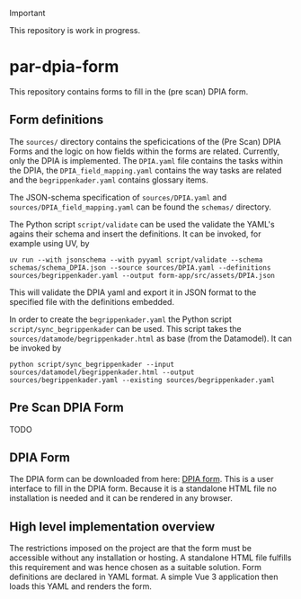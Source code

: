 > [!IMPORTANT]
> This repository is work in progress.

# par-dpia-form
This repository contains forms to fill in the (pre scan) DPIA form.

## Form definitions
The `sources/` directory contains the speficications of the (Pre Scan) DPIA Forms and the logic
on how fields within the forms are related. Currently, only the DPIA is implemented. The `DPIA.yaml`
file contains the tasks within the DPIA, the `DPIA_field_mapping.yaml` contains the way tasks are
related and the `begrippenkader.yaml` contains glossary items.

The JSON-schema specification of `sources/DPIA.yaml` and `sources/DPIA_field_mapping.yaml` can be found
the `schemas/` directory.

The Python script `script/validate` can be used the validate the YAML's agains their schema and insert the definitions. It can be
invoked, for example using UV, by
```
uv run --with jsonschema --with pyyaml script/validate --schema schemas/schema_DPIA.json --source sources/DPIA.yaml --definitions sources/begrippenkader.yaml --output form-app/src/assets/DPIA.json
```
This will validate the DPIA yaml and export it in JSON format to the specified file with the definitions embedded.

In order to create the `begrippenkader.yaml` the Python script `script/sync_begrippenkader` can be used. This script takes the `sources/datamode/begrippenkader.html` as base (from the Datamodel). It can be invoked by
```
python script/sync_begrippenkader --input sources/datamodel/begrippenkader.html --output sources/begrippenkader.yaml --existing sources/begrippenkader.yaml
```

## Pre Scan DPIA Form
TODO

## DPIA Form
The DPIA form can be downloaded from here: [DPIA form](form-app/dist/index.html). This is a user interface to fill in the DPIA form.
Because it is a standalone HTML file no installation is needed and it can be rendered in any browser. 

## High level implementation overview
The restrictions imposed on the project are that the form must be accessible without any installation
or hosting. A standalone HTML file fulfills this requirement and was hence chosen as a suitable solution.
Form definitions are declared in YAML format. A simple Vue 3 application then loads this YAML and renders
the form.
